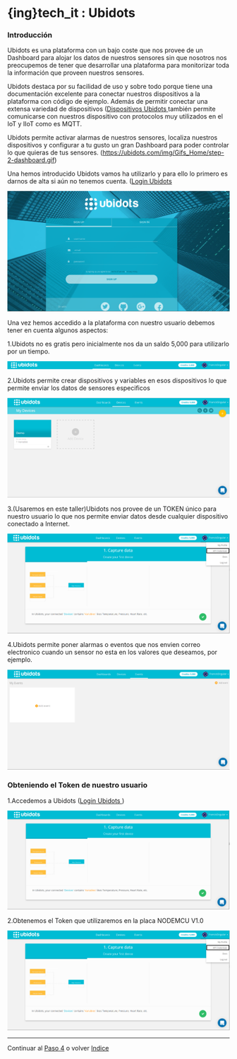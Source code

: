 # {ing}tech_it : Ubidots

### Introducción

Ubidots es una plataforma con un bajo coste que nos provee de un Dashboard para alojar los datos de nuestros sensores sin que nosotros nos preocupemos de tener que desarrollar una plataforma para monitorizar toda la información que proveen nuestros sensores.

Ubidots destaca por su facilidad de uso y sobre todo porque tiene una documentación excelente para conectar nuestros dispositivos a la plataforma con código de ejemplo. Además de permitir conectar una extensa variedad de dispositivos ([Dispositivos Ubidots ](https://ubidots.com/docs/devices/index.html#devices) también permite comunicarse con nuestros dispositivo con protocolos muy utilizados en el IoT y IIoT como es MQTT.

Ubidots permite activar alarmas de nuestros sensores, localiza nuestros dispositivos y configurar a tu gusto un gran Dashboard para poder controlar lo que quieras de tus sensores.
(https://ubidots.com/img/Gifs_Home/step-2-dashboard.gif)


Una hemos introducido Ubidots vamos ha utilizarlo y para ello lo primero es darnos de alta si aún no tenemos cuenta. ([Login Ubidots ](https://app.ubidots.com/accounts/signup/)

![LOGIN UBIDOTS](./images/dar_de_alta_ubidots.PNG)

Una vez hemos accedido a la plataforma con nuestro usuario debemos tener en cuenta algunos aspectos:


1.Ubidots no es gratis pero inicialmente nos da un saldo 5,000 para utilizarlo por un tiempo.


![SALDO INICIAL UBIDOTS](./images/saldo_inicial_ubidots.PNG)

2.Ubidots permite crear dispositivos y variables en esos dispositivos lo que permite enviar los datos de sensores especificos


![CREAR DISPOSITIVOS UBIDOTS](./images/crear_devices.PNG)

3.(Usaremos en este taller)Ubidots nos provee de un TOKEN único para nuestro usuario lo que nos permite enviar datos desde cualquier dispositivo conectado a Internet.


![OBTENER TOKEN UBIDOTS](./images/coger_token_ubidots.png)

4.Ubidots permite poner alarmas o eventos que nos envien correo electronico cuando un sensor no esta en los valores que deseamos, por ejemplo.


![CREAR EVENTOS UBIDOTS](./images/crear_eventos_ubidots.PNG)



### Obteniendo el Token de nuestro usuario

1.Accedemos a Ubidots ([Login Ubidots ](https://app.ubidots.com/accounts/signin/))

![LOGIN UBIDOTS](./images/login_ubidots.PNG)

2.Obtenemos el Token que utilizaremos en la placa NODEMCU V1.0 

![OBTENER TOKEN UBIDOTS](./images/coger_token_ubidots.png)

---
Continuar al  [Paso 4](./configurando_ide_arduino.md) o volver [Indice](./index.md)







